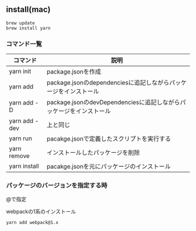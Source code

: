 


install(mac)
--------------------
```
brew update
brew install yarn
```

### コマンド一覧
| コマンド                     | 説明                                                                |
|------------------------------|---------------------------------------------------------------------|
| yarn init                    | package.jsonを作成                                                  |
| yarn add <package-name>      | package.jsonのdependenciesに追記しながらパッケージをインストール    |
| yarn add <package-name> -D   | package.jsonのdevDependenciesに追記しながらパッケージをインストール |
| yarn add <package-name> -dev | 上と同じ                                                            |
| yarn run <script-name>       | pacakge.jsonで定義したスクリプトを実行する                          |
| yarn remove <package-name>   | インストールしたパッケージを削除                                    |
| yarn install                 | pacakge.jsonを元にパッケージのインストール                          |

### パッケージのバージョンを指定する時

<package-name>@<version>で指定

webpackの1系のインストール
```
yarn add webpack@1.x
```

